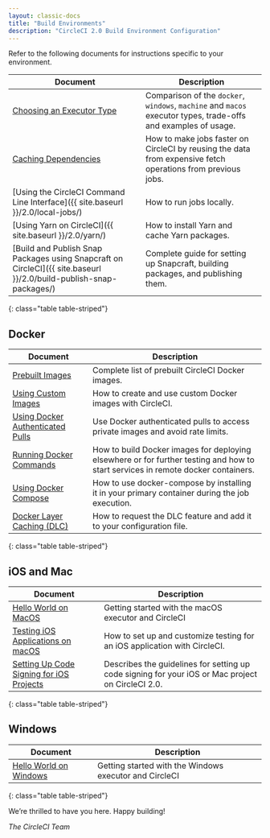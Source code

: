 ```yaml
---
layout: classic-docs
title: "Build Environments"
description: "CircleCI 2.0 Build Environment Configuration"
---
```



Refer to the following documents for instructions specific to your environment.

Document | Description
----|----------
<a href="{{ site.baseurl }}/2.0/executor-types/">Choosing an Executor Type</a> | Comparison of the `docker`, `windows`, `machine` and `macos` executor types, trade-offs and examples of usage.
<a href="{{ site.baseurl }}/2.0/caching/">Caching Dependencies</a> | How to make jobs faster on CircleCI by reusing the data from expensive fetch operations from previous jobs.
[Using the CircleCI Command Line Interface]({{ site.baseurl }}/2.0/local-jobs/) | How to run jobs locally.
[Using Yarn on CircleCI]({{ site.baseurl }}/2.0/yarn/) | How to install Yarn and cache Yarn packages.
[Build and Publish Snap Packages using Snapcraft on CircleCI]({{ site.baseurl }}/2.0/build-publish-snap-packages/) | Complete guide for setting up Snapcraft, building packages, and publishing them.
{: class="table table-striped"}

## Docker

Document | Description
----|----------
<a href="{{ site.baseurl }}/2.0/circleci-images/">Prebuilt Images</a> | Complete list of prebuilt CircleCI Docker images.
<a href="{{ site.baseurl }}/2.0/custom-images/">Using Custom Images</a> | How to create and use custom Docker images with CircleCI.
<a href="{{ site.baseurl }}/2.0/private-images/">Using Docker Authenticated Pulls</a> | Use Docker authenticated pulls to access private images and avoid rate limits.
<a href="{{ site.baseurl }}/2.0/building-docker-images/">Running Docker Commands</a> | How to build Docker images for deploying elsewhere or for further testing and how to start services in remote docker containers.
<a href="{{ site.baseurl }}/2.0/docker-compose/">Using Docker Compose</a> | How to use docker-compose by installing it in your primary container during the job execution.
<a href="{{ site.baseurl }}/2.0/docker-layer-caching/">Docker Layer Caching (DLC)</a> | How to request the DLC feature and add it to your configuration file.
{: class="table table-striped"}

## iOS and Mac

Document | Description
----|----------
<a href="{{ site.baseurl }}/2.0/hello-world-macos/">Hello World on MacOS</a> | Getting started with the macOS executor and CircleCI
<a href="{{ site.baseurl }}/2.0/testing-ios/">Testing iOS Applications on macOS</a> | How to set up and customize testing for an iOS application with CircleCI.
<a href="{{ site.baseurl }}/2.0/ios-codesigning/">Setting Up Code Signing for iOS Projects</a> | Describes the guidelines for setting up code signing for your iOS or Mac project on CircleCI 2.0.
{: class="table table-striped"}


## Windows

Document | Description
----|----------
<a href="{{ site.baseurl }}/2.0/hello-world-windows/">Hello World on Windows</a> | Getting started with the Windows executor and CircleCI
{: class="table table-striped"}

We’re thrilled to have you here. Happy building!

_The CircleCI Team_
